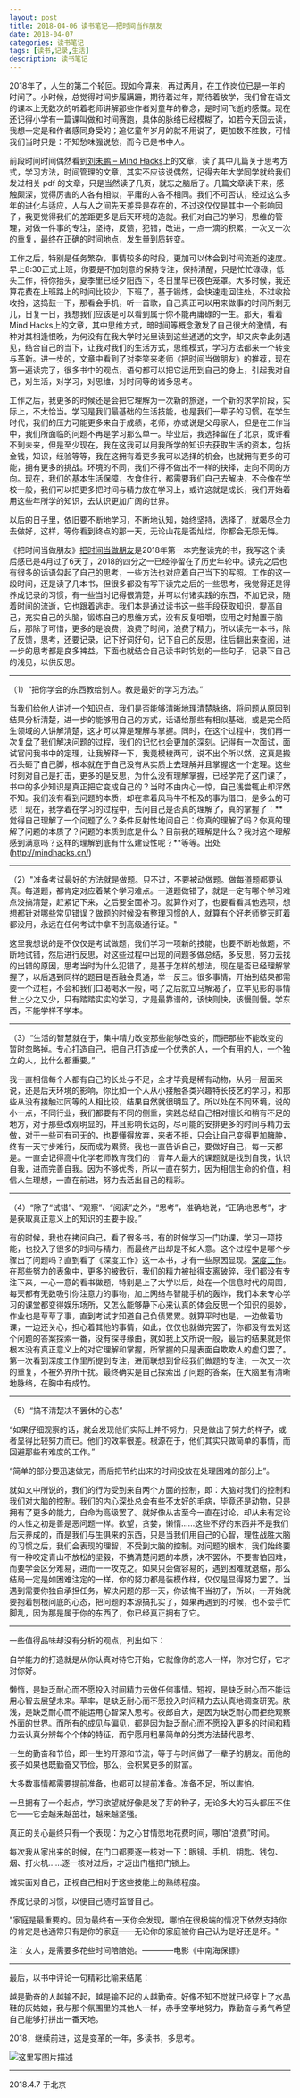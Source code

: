```yaml
---
layout: post
title: 2018-04-06 读书笔记——把时间当作朋友
date: 2018-04-07
categories: 读书笔记
tags: [读书,记录,生活]
description: 读书笔记
---
```


2018年了，人生的第二个轮回。现如今算来，再过两月，在工作岗位已是一年的时间了。小时候，总觉得时间步履蹒跚，期待着过年，期待着放学，我们曾在语文的课本上无数次的听着老师讲解那些作者对童年的眷念，是时间飞逝的感慨。现在还记得小学有一篇课叫做和时间赛跑，具体的脉络已经模糊了，如若今天回去读，我想一定是和作者感同身受的；追忆童年岁月的就不用说了，更加数不胜数，可惜我们当时只是：不知愁味强说愁，而今已是书中人。

前段时间时间偶然看到[刘未鹏 – Mind Hacks](http://mindhacks.cn/2010/11/14/the-importance-of-knowing-why-part2/)上的文章，读了其中几篇关于思考方式，学习方法，时间管理的文章，其实不应该说偶然，记得去年大学同学就给我们发过相关 pdf 的文章，只是当然读了几页，就忘之脑后了。几篇文章读下来，感触颇深，觉得厉害的人各有相似，平庸的人各不相同。我们不可否认，经过这么多年的进化与适应，人与人之间先天差异是存在的，不过这仅仅是其中一个影响因子，我更觉得我们的差距更多是后天环境的造就。我们对自己的学习，思维的管理，对做一件事的专注，坚持，反馈，犯错，改进，一点一滴的积累，一次又一次的重复，最终在正确的时间地点，发生量到质转变。

工作之后，特别是任务繁杂，事情较多的时段，更加可以体会到时间流逝的速度。早上8:30正式上班，你要是不加刻意的保持专注，保持清醒，只是忙忙碌碌，低头工作，待你抬头，夏季里已经夕阳西下，冬日里早已夜色笼罩。大多时候，我还算花费在上班路上的时间比较少，下班了，基于锻炼，会快速走回住处，不过收拾收拾，这捣鼓一下，那看会手机，听一首歌，自己真正可以用来做事的时间所剩无几，日复一日，我想我们应该是可以看到属于你不能再庸碌的一生。那天，看着Mind Hacks上的文章，其中思维方式，暗时间等概念激发了自己很大的激情，有种对其相逢恨晚，为何没有在我大学时光里读到这些通透的文字，却又庆幸此刻遇见，结合自己的当下，让我对我们的生活方式，思维模式，学习方法都来一个转变与革新。进一步的，文章中看到了对李笑来老师《把时间当做朋友》的推荐，现在第一遍读完了，很多书中的观点，语句都可以把它运用到自己的身上，引起我对自己，对生活，对学习，对思维，对时间等的诸多思考。

工作之后，我更多的时候还是会把它理解为一次新的旅途，一个新的求学阶段，实际上，不太恰当。学习是我们最基础的生活技能，也是我们一辈子的习惯。在学生时代，我们的压力可能更多来自于成绩，老师，亦或说是父母家人，但是在工作当中，我们所面临的问题不再是学习那么单一。毕业后，我选择留在了北京，或许看不到未来，但是至少现在，我在这我可以用我所学的知识去获取生活的资本，包括金钱，知识，经验等等，我在这拥有着更多我可以选择的机会，也就拥有更多的可能，拥有更多的挑战。环境的不同，我们不得不做出不一样的抉择，走向不同的方向。现在，我们的基本生活保障，衣食住行，都需要我们自己去解决，不会像在学校一般，我们可以把更多把时间与精力放在学习上，或许这就是成长，我们开始着用这些年所学的知识，去认识更加广阔的世界。

以后的日子里，依旧要不断地学习，不断地认知，始终坚持，选择了，就竭尽全力去做好，这样，等你看到终点的那一天，无论山花是否灿烂，你都会无怨无悔。

《把时间当做朋友》[把时间当做朋友](http://www.zhibimo.com/books/xiaolai/ba-shi-jian-dang-zuo-peng-you)是2018年第一本完整读完的书，我写这个读后感已是4月过了6天了，2018的四分之一已经停留在了历史年轮中。读完之后也有很多的话语勾起了自己的思考，一些方法也对应着自己当下的写照。工作的这一段时间，还是读了几本书，但很多都没有写下读完之后的一些思考，我觉得还是得养成记录的习惯，有一些当时记得很清楚，并可以付诸实践的东西，不加记录，随着时间的流逝，它也跟着逃走。我们本是通过读书这一些手段获取知识，提高自己，充实自己的头脑，锻炼自己的思维方式，没有反复咀嚼，应用之时抛置于脑后，那除了可惜，更多的是浪费，浪费了时间，浪费了精力，所以读完一本书，除了反馈，思考，还要记录，记下好词好句，记下自己的反思，往后翻出来查阅，进一步的思考都是良多裨益。下面也就结合自己读书时钩划的一些句子，记录下自己的浅见，以供反思。

_________

（1）“把你学会的东西教给别人。教是最好的学习方法。”

当我们给他人讲述一个知识点，我们是否能够清晰地理清楚脉络，将问题从原因到结果分析清楚，进一步的能够用自己的方式，话语给那些有相似基础，或是完全陌生领域的人讲解清楚，这才可以算是理解与掌握。同时，在这个过程中，我们再一次复盘了我们解决问题的过程，我们的记忆也会更加的深刻。记得有一次面试，面试官问我书中的定理，让我解释一下，我竟模棱两可，说不出个所以然，这真是搬石头砸了自己脚，根本就在于自己没有从实质上去理解并且掌握这一个定理。这些时刻对自己是打击，更多的是反思，为什么没有理解掌握，已经学完了这门课了，书中的多少知识是真正把它变成自己的？当时不由内心一惊，自己浅尝辄止却浑然不知。我们没有看到问题的本质，却在拿着风马牛不相及的事为借口，是多么的可悲！现在，我学着在学习的过程中，去问自己是否真的理解了，真的掌握了：**觉得自己理解了一个问题了么？条件反射性地问自己：你真的理解了吗？你真的理解了问题的本质了？问题的本质到底是什么？目前我的理解是什么？我对这个理解感到满意吗？这样的理解到底有什么建设性呢？**等等。出处(http://mindhacks.cn/)

____

（2）"准备考试最好的方法就是做题。只不过，不要被动做题。做每道题都要认真。每道题，都肯定对应着某个学习难点。一道题做错了，就是一定有哪个学习难点没搞清楚，赶紧记下来，之后要全面补习。就算作对了，也要看看其他选项，想想都针对哪些常见错误？做题的时候没有整理习惯的人，就算有个好老师整天盯着都没用，永远在任何考试中拿不到高级通行证。"

这里我想说的是不仅仅是考试做题，我们学习一项新的技能，也要不断地做题，不断地试错，然后进行反思，对这些过程中出现的问题多做总结，多反思，努力去找的出错的原因，思考当时为什么犯错了，是基于怎样的想法，现在是否已经理解掌握了，以后遇到同样的题目是否融会贯通，举一反三。很多事情，开始到结果都需要一个过程，不会和我们口渴喝水一般，喝了之后就立马解渴了，立竿见影的事情世上少之又少，只有踏踏实实的学习，才是最靠谱的，该快则快，该慢则慢。学东西，不能学样不学本。

_____

（3）“生活的智慧就在于，集中精力改变那些能够改变的，而把那些不能改变的暂时忽略掉。专心打造自己，把自己打造成一个优秀的人，一个有用的人，一个独立的人，比什么都重要。”

我一直相信每个人都有自己的长处与不足，全才毕竟是稀有动物，从另一层面来说，还是后天环境的影响，你比如一个人从小接触各类兴趣特长技艺的学习，和那些从没有接触过同等的人相比较，结果自然就很明显了。所以处在不同环境，说的小一点，不同行业，我们都要有不同的侧重，实践总结自己相对擅长和稍有不足的地方，对于那些改观明显的，并且影响长远的，尽可能的安排更多的时间与精力去做，对于一些可有可无的，也要懂得放弃，来者不拒，只会让自己变得更加臃肿，终有一天寸步难行，反而成为累赘。我也一直告诉自己，要做好自己，每一天都是。一直会记得高中化学老师教育我们的：青年人最大的课题就是找到自我，认识自我，进而完善自我。因为不够优秀，所以一直在努力，因为相信生命的价值，相信人生理想，一直在前进，努力去活出自己的精彩。

____

（4）“除了“试错”、“观察”、“阅读”之外，“思考”，准确地说，“正确地思考”，才是获取真正意义上的知识的主要手段。”

有的时候，我也在拷问自己，看了很多书，有的时候学习一门功课，学习一项技能，也投入了很多的时间与精力，而最终产出却是不如人意。这个过程中是哪个步骤出了问题吗？直到看了《深度工作》这一本书，才有一些原因显现。[深度工作](https://book.douban.com/subject/27056409/)。在那些努力的表象中，更多的被敷衍，我们的精力被扯得支离破碎，我们都没有专注下来，一心一意的看书做题，特别是上了大学以后，处在一个信息时代的周围，每天都有无数吸引你注意力的事物，加上网络与智能手机的轰炸，我们本来专心学习的课堂都变得娱乐场所，又怎么能够静下心来认真的体会反思一个知识的奥妙，作业也是草草了事，直到考试才知道自己负债累累。就算平时也是，一边做着功课，一边还关心，担心着其他的事情，如此，仅仅也就做完罢了，你都没有去对这个问题的答案探索一番，没有探寻缘由，就如我上文所说一般，最后的结果就是你根本没有真正意义上的对它理解和掌握，所掌握的只是表面自欺欺人的虚幻罢了。第一次看到深度工作里所提到专注，进而联想到曾经我们做题的专注，一次又一次的重复，不被外界所干扰。最终确实是自己探索出了问题的答案，在大脑里有清晰地脉络，在胸中有成竹。

____

（5）“搞不清楚决不罢休的心态”

“如果仔细观察的话，就会发现他们实际上并不努力，只是做出了努力的样子，或者显得比较努力而已。他们的效率很差。根源在于，他们其实只做简单的事情，而回避那些有难度的工作。”

“简单的部分要迅速做完，而后把节约出来的时间投放在处理困难的部分上”。

就如文中所说的，我们的行为受到来自两个方面的控制，即：大脑对我们的控制和我们对大脑的控制。我们的内心深处总会有些不太好的毛病，毕竟还是动物，只是拥有了更多的能力，自命为高级罢了。就好像从古至今一直在讨论，却从未有定论的人性之初是善是恶问题一样。欲望，贪婪，懒惰......这些不好的东西并不是我们后天养成的，而是我们与生俱来的东西，只是当我们用自己的心智，理性战胜大脑的习惯之后，我们会表现的理智，不受到大脑的控制。对问题的根本，我们始终要有一种咬定青山不放松的坚毅，不搞清楚问题的本质，决不罢休，不要害怕困难，而要学会区分难易，进而一一攻克之。如果只会做容易的，遇到困难就退缩，那么结局一定是如困难注定的一样，你的努力都是装模作样，仅仅是显得努力罢了。当遇到需要你独自承担任务，解决问题的那一天，你该悔不当初了，所以，一开始就要抱着刨根问底的心态，把问题的本源搞扎实了，如果再遇到的时候，也不会手忙脚乱，因为那是属于你的东西了，你已经真正拥有了它。

_____

一些值得品味却没有分析的观点，列出如下：

自学能力的打造就是从你认真对待它开始，它就像你的恋人一样，你对它好，它才对你好。

懒惰，是缺乏耐心而不愿投入时间精力去做任何事情。短视，是缺乏耐心而不能运用心智去展望未来。草率，是缺乏耐心而不愿投入时间精力去认真地调查研究。肤浅，是缺乏耐心而不能运用心智深入思考。夜郎自大，是因为缺乏耐心而拒绝观察外面的世界。而所有的成见与偏见，都是因为缺乏耐心而不愿投入更多的时间和精力去认真分辨每个个体的特征，而宁愿用粗暴简单的分类方法替代思考。

一生的勤奋和节俭，即一生的开源和节流，等于与时间做了一辈子的朋友。而他的孩子如果也既勤奋又节俭，那么，会积累更多的财富。

大多数事情都需要提前准备，也都可以提前准备。准备不足，所以害怕。

一旦拥有了一个起点，学习欲望就好像是发了芽的种子，无论多大的石头都压不住它——它会越来越茁壮，越来越坚强。

真正的关心最终只有一个表现：为之心甘情愿地花费时间，哪怕“浪费”时间。

每次我从家出来的时候，在门口都要逐一核对一下：眼镜、手机、钥匙、钱包、烟、打火机……逐一核对过后，才迈出门槛把门锁上。

诚实面对自己，正视自己相对于这些技能上的熟练程度。

养成记录的习惯，以便自己随时监督自己。

"家庭是最重要的。因为最终有一天你会发现，哪怕在很极端的情况下依然支持你的肯定是也通常只有是你的家庭——无论你的家庭被你自己认为是好还是坏。"

注：女人，是需要多花些时间陪陪她。————电影《中南海保镖》

_____

最后，以书中评论一句精彩比喻来结尾：

越是勤奋的人越输不起，越是输不起的人越勤奋。好像不知不觉就已经穿上了水晶鞋的灰姑娘，我与那个氛围里的其他人一样，赤手空拳地努力，靠勤奋与勇气希望自己能够打拼出一番天地。

2018，继续前进，这是变革的一年，多读书，多思考。


![这里写图片描述](/images/blog/beijing_hdzb_night_winter.png)


____

2018.4.7 于北京


